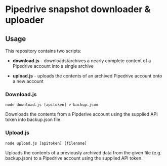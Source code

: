 Pipedrive snapshot downloader & uploader
========================================

## Usage

This repository contains two scripts:

 * **download.js** - downloads/archives a nearly complete content of a Pipedrive account into a single archive

 * **upload.js** - uploads the contents of an archived Pipedrive account onto a new account


### Download.js

```
node download.js [apitoken] > backup.json
```

Downloads the contents from a Pipderive account using the supplied API token into backup.json file.

### Upload.js

```
node upload.js [apitoken] [filename]
```

Uploads the contents of a previously archived data from the given file (e.g. backup.json) to a Pipedrive account using the supplied API token.
